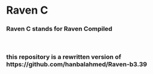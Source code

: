 # Raven C
<h3>Raven C stands for Raven Compiled</h3>
<br>
<h3> this repository is a rewritten version of https://github.com/hanbalahmed/Raven-b3.39 </h3>

